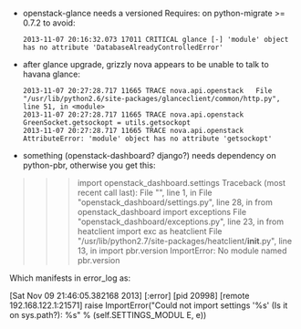 - openstack-glance needs a versioned Requires: on python-migrate >=
  0.7.2 to avoid:
  
      2013-11-07 20:16:32.073 17011 CRITICAL glance [-] 'module' object has no attribute 'DatabaseAlreadyControlledError'

- after glance upgrade, grizzly nova appears to be unable to talk to
  havana glance:

      2013-11-07 20:27:28.717 11665 TRACE nova.api.openstack   File "/usr/lib/python2.6/site-packages/glanceclient/common/http.py", line 51, in <module>
      2013-11-07 20:27:28.717 11665 TRACE nova.api.openstack     GreenSocket.getsockopt = utils.getsockopt
      2013-11-07 20:27:28.717 11665 TRACE nova.api.openstack AttributeError: 'module' object has no attribute 'getsockopt'


- something (openstack-dashboard? django?) needs dependency on
  python-pbr, otherwise you get this:

>>> import openstack_dashboard.settings
Traceback (most recent call last):
  File "<stdin>", line 1, in <module>
  File "openstack_dashboard/settings.py", line 28, in <module>
    from openstack_dashboard import exceptions
  File "openstack_dashboard/exceptions.py", line 23, in <module>
    from heatclient import exc as heatclient
  File "/usr/lib/python2.7/site-packages/heatclient/__init__.py", line 13, in <module>
    import pbr.version
ImportError: No module named pbr.version

Which manifests in error_log as:

[Sat Nov 09 21:46:05.382168 2013] [:error] [pid 20998] [remote 192.168.122.1:21571]     raise
 ImportError("Could not import settings '%s' (Is it on sys.path?): %s" % (self.SETTINGS_MODUL
E, e))


